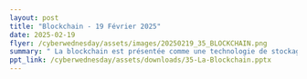 ```yaml
---
layout: post
title: "Blockchain - 19 Février 2025"
date: 2025-02-19
flyer: /cyberwednesday/assets/images/20250219_35_BLOCKCHAIN.png
summary: " La blockchain est présentée comme une technologie de stockage et de transmission d’informations transparente, sécurisée et décentralisée, fonctionnant sans organe central de contrôle. Cette base de données distribuée, contenant l'historique des échanges, offre des avantages en termes de sécurité, de transparence et de traçabilité avec de nombreuses applications potentielles, notamment dans le secteur financier."
ppt_link: /cyberwednesday/assets/downloads/35-La-Blockchain.pptx
---
```



